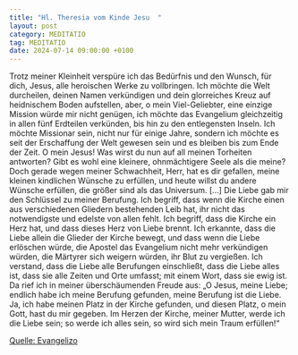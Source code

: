 ```yaml
---
title: "Hl. Theresia vom Kinde Jesu  "
layout: post
category: MEDITATIO
tag: MEDITATIO
date: 2024-07-14 09:00:00 +0100
---
```

Trotz meiner Kleinheit verspüre ich das Bedürfnis und den Wunsch, für dich, Jesus, alle heroischen Werke zu vollbringen. Ich möchte die Welt durcheilen, deinen Namen verkündigen und dein glorreiches Kreuz auf heidnischem Boden aufstellen, aber, o mein Viel-Geliebter, eine einzige Mission würde mir nicht genügen, ich möchte das Evangelium gleichzeitig in allen fünf Erdteilen verkünden, bis hin zu den entlegensten Inseln.<!--more--> Ich möchte Missionar sein, nicht nur für einige Jahre, sondern ich möchte es seit der Erschaffung der Welt gewesen sein und es bleiben bis zum Ende der Zeit. O mein Jesus! Was wirst du nun auf all meinen Torheiten antworten? Gibt es wohl eine kleinere, ohnmächtigere Seele als die meine? Doch gerade wegen meiner Schwachheit, Herr, hat es dir gefallen, meine kleinen kindlichen Wünsche zu erfüllen, und heute willst du andere Wünsche erfüllen, die größer sind als das Universum. […]
Die Liebe gab mir den Schlüssel zu meiner Berufung. Ich begriff, dass wenn die Kirche einen aus verschiedenen Gliedern bestehenden Leib hat, ihr nicht das notwendigste und edelste von allen fehlt. Ich begriff, dass die Kirche ein Herz hat, und dass dieses Herz von Liebe brennt. Ich erkannte, dass die Liebe allein die Glieder der Kirche bewegt, und dass wenn die Liebe erlöschen würde, die Apostel das Evangelium nicht mehr verkündigen würden, die Märtyrer sich weigern würden, ihr Blut zu vergießen. Ich verstand, dass die Liebe alle Berufungen einschließt, dass die Liebe alles ist, dass sie alle Zeiten und Orte umfasst; mit einem Wort, dass sie ewig ist. Da rief ich in meiner überschäumenden Freude aus: „O Jesus, meine Liebe; endlich habe ich meine Berufung gefunden, meine Berufung ist die Liebe. Ja, ich habe meinen Platz in der Kirche gefunden, und diesen Platz, o mein Gott, hast du mir gegeben. Im Herzen der Kirche, meiner Mutter, werde ich die Liebe sein; so werde ich alles sein, so wird sich mein Traum erfüllen!“
 

[Quelle: Evangelizo](https://evangeliumtagfuertag.org/DE/gospel)